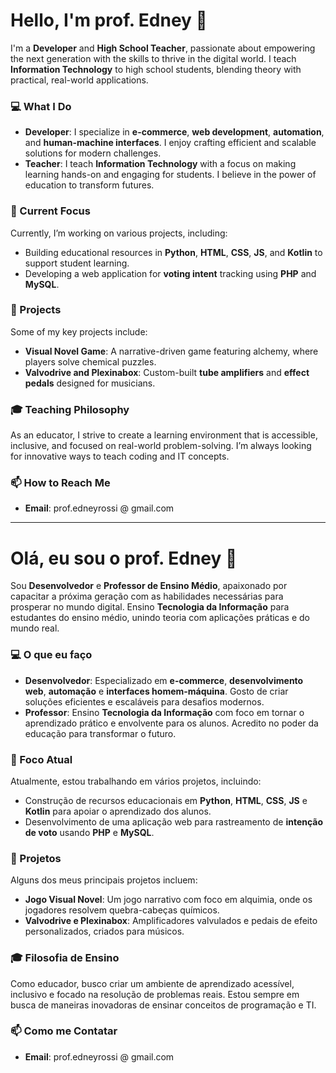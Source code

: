 # Hello, I'm prof. Edney 👋

I'm a **Developer** and **High School Teacher**, passionate about empowering the next generation with the skills to thrive in the digital world. I teach **Information Technology** to high school students, blending theory with practical, real-world applications.

### 💻 What I Do
- **Developer**: I specialize in **e-commerce**, **web development**, **automation**, and **human-machine interfaces**. I enjoy crafting efficient and scalable solutions for modern challenges.
- **Teacher**: I teach **Information Technology** with a focus on making learning hands-on and engaging for students. I believe in the power of education to transform futures.
  
### 🌱 Current Focus
Currently, I’m working on various projects, including:
- Building educational resources in **Python**, **HTML**, **CSS**, **JS**, and **Kotlin** to support student learning.
- Developing a web application for **voting intent** tracking using **PHP** and **MySQL**.

### 🚀 Projects
Some of my key projects include:
- **Visual Novel Game**: A narrative-driven game featuring alchemy, where players solve chemical puzzles.
- **Valvodrive and Plexinabox**: Custom-built **tube amplifiers** and **effect pedals** designed for musicians.

### 🎓 Teaching Philosophy
As an educator, I strive to create a learning environment that is accessible, inclusive, and focused on real-world problem-solving. I’m always looking for innovative ways to teach coding and IT concepts.

### 📫 How to Reach Me
- **Email**: prof.edneyrossi @ gmail.com

---

# Olá, eu sou o prof. Edney 👋

Sou **Desenvolvedor** e **Professor de Ensino Médio**, apaixonado por capacitar a próxima geração com as habilidades necessárias para prosperar no mundo digital. Ensino **Tecnologia da Informação** para estudantes do ensino médio, unindo teoria com aplicações práticas e do mundo real.

### 💻 O que eu faço
- **Desenvolvedor**: Especializado em **e-commerce**, **desenvolvimento web**, **automação** e **interfaces homem-máquina**. Gosto de criar soluções eficientes e escaláveis para desafios modernos.
- **Professor**: Ensino **Tecnologia da Informação** com foco em tornar o aprendizado prático e envolvente para os alunos. Acredito no poder da educação para transformar o futuro.

### 🌱 Foco Atual
Atualmente, estou trabalhando em vários projetos, incluindo:
- Construção de recursos educacionais em **Python**, **HTML**, **CSS**, **JS** e **Kotlin** para apoiar o aprendizado dos alunos.
- Desenvolvimento de uma aplicação web para rastreamento de **intenção de voto** usando **PHP** e **MySQL**.

### 🚀 Projetos
Alguns dos meus principais projetos incluem:
- **Jogo Visual Novel**: Um jogo narrativo com foco em alquimia, onde os jogadores resolvem quebra-cabeças químicos.
- **Valvodrive e Plexinabox**: Amplificadores valvulados e pedais de efeito personalizados, criados para músicos.

### 🎓 Filosofia de Ensino
Como educador, busco criar um ambiente de aprendizado acessível, inclusivo e focado na resolução de problemas reais. Estou sempre em busca de maneiras inovadoras de ensinar conceitos de programação e TI.

### 📫 Como me Contatar
- **Email**: prof.edneyrossi @ gmail.com
